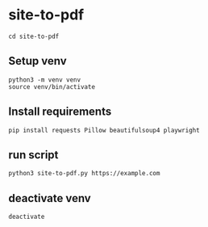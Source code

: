 # site-to-pdf

```cd site-to-pdf```

## Setup venv
```python3 -m venv venv```  
```source venv/bin/activate```  

## Install requirements  
```pip install requests Pillow beautifulsoup4 playwright```  

## run script
```python3 site-to-pdf.py https://example.com```

## deactivate venv
```deactivate```
